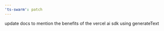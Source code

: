 ```yaml
---
'ts-swarm': patch
---
```


update docs to mention the benefits of the vercel ai sdk using generateText
